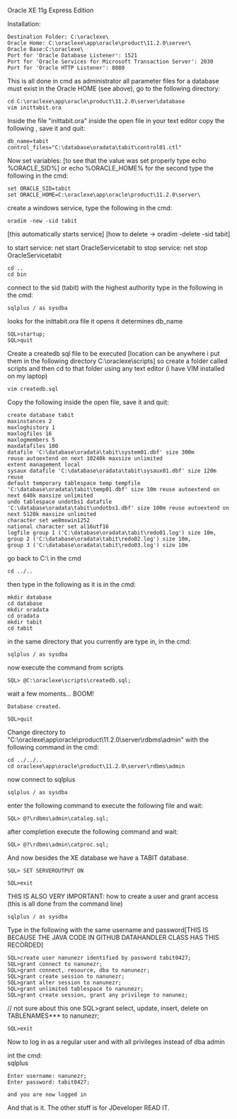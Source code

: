Oracle XE 11g Express Edition

Installation:

	Destination Folder: C:\oraclexe\
	Oracle Home: C:\oraclexe\app\oracle\product\11.2.0\server\
	Oracle Base:C:\oraclexe\
	Port for 'Oracle Database Listener': 1521
	Port for 'Oracle Services for Microsoft Transaction Server': 2030
	Port for 'Oracle HTTP Listener': 8080


This is all done in cmd as administrator
all parameter files for a database must exist in the Oracle HOME (see above), go to the following directory:
	
	cd C:\oraclexe\app\oracle\product\11.2.0\server\database
	vim inittabit.ora
	
Inside the file "inittabit.ora" inside the open file in your text editor copy the following , save it and quit:

	db_name=tabit
	control_files="C:\database\oradata\tabit\control01.ctl"
	
Now set variables: [to see that the value was set properly type echo %ORACLE_SID%] or echo %ORACLE_HOME% for the second
type the following in the cmd:

	set ORACLE_SID=tabit
	set ORACLE_HOME=C:\oraclexe\app\oracle\product\11.2.0\server\

	
create a windows service, type the following in the cmd:

	oradim -new -sid tabit
	
[this automatically starts service]
[how to delete -> oradim -delete -sid tabit]
	
	
to start service: net start OracleServicetabit
to stop service: net stop OracleServicetabit
	
	cd ..
	cd bin
	
connect to the sid (tabit) with the highest authority type in the following in the cmd:

	sqlplus / as sysdba 
	
looks for the inittabit.ora file it opens it determines db_name	

	SQL>startup;   	
	SQL>quit
	
Create a createdb sql file to be executed [location can be anywhere i put them in the
											   following directory C:\oraclexe\scripts]
so create a folder called scripts and then cd to that folder
using any text editor (i have VIM installed on my laptop)
	
	vim createdb.sql
	
Copy the following inside the open file, save it and quit:

	create database tabit
	maxinstances 2
	maxloghistory 1
	maxlogfiles 16
	maxlogmembers 5
	maxdatafiles 100
	datafile 'C:\database\oradata\tabit\system01.dbf' size 300m
	reuse autoextend on next 10240k maxsize unlimited
	extent management local
	sysaux datafile 'C:\database\oradata\tabit\sysaux01.dbf' size 120m reuse
	default temporary tablespace temp tempfile
	'C:\database\oradata\tabit\temp01.dbf' size 10m reuse autoextend on
	next 640k maxsize unlimited
	undo tablespace undotbs1 datafile 'C:\database\oradata\tabit\undotbs1.dbf' size 100m reuse autoextend on next 5120k maxsize unlimited
	character set we8mswin1252
	national character set al16utf16
	logfile group 1 ('C:\database\oradata\tabit\redo01.log') size 10m,
	group 2 ('C:\database\oradata\tabit\redo02.log') size 10m,
	group 3 ('C:\database\oradata\tabit\redo03.log') size 10m
	
go back to C:\ in the cmd

	cd ../..
	
then type in the following as it is in the cmd:
	
	mkdir database 
	cd database 
	mkdir oradata 
	cd oradata 
	mkdir tabit 
	cd tabit
	
in the same directory that you currently are type in, in the cmd:

	sqlplus / as sysdba
	
now execute the command from scripts
	
	SQL> @C:\oraclexe\scripts\createdb.sql;
	
wait a few moments... BOOM!
	
	Database created. 
	
	SQL>quit
	
Change directory to "C:\oraclexe\app\oracle\product\11.2.0\server\rdbms\admin" with the following command in the cmd:

	cd ../../..
	cd oraclexe\app\oracle\product\11.2.0\server\rdbms\admin
	
now connect to sqlplus
	
	sqlplus / as sysdba

enter the following command to execute the following file and wait:

	SQL> @?\rdbms\admin\catalog.sql;
	
after completion execute the following command and wait:

	SQL> @?\rdbms\admin\catproc.sql;
	

And now besides the XE database we have a TABIT database.

	SQL> SET SERVEROUTPUT ON

	SQL>exit

THIS IS ALSO VERY IMPORTANT:
how to create a user and grant access (this is all done from the command line)

	sqlplus / as sysdba

Type in the following with the same username and password[THIS IS BECAUSE THE JAVA CODE IN GITHUB DATAHANDLER CLASS HAS THIS RECORDED]
	
	SQL>create user nanunezr identified by password tabit0427;
	SQL>grant connect to nanunezr;
	SQL>grant connect, resource, dba to nanunezr;
	SQL>grant create session to nanunezr;
	SQL>grant alter session to nanunezr;
	SQL>grant unlimited tablespace to nanunezr;
	SQL>grant create session, grant any privilege to nanunez;
	
	
// not sure about this one SQL>grant select, update, insert, delete on TABLENAMES*** to nanunezr;
	
	SQL>exit
	
	
Now to log in as a regular user and with all privileges instead of dba admin

int the cmd:	
	sqlplus
	
	Enter username: nanunezr;
	Enter password: tabit0427;
	
	and you are now logged in

	
And that is it.
The other stuff is for JDeveloper READ IT.
	
	